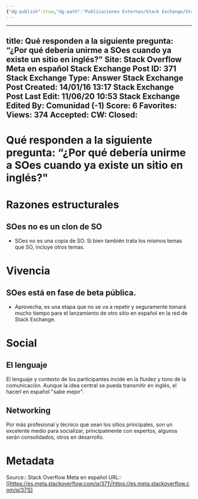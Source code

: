```yaml
---
{"dg-publish":true,"dg-path":"Publicaciones Externas/Stack Exchange/Stack Overflow en español/Stack Overflow en español Meta/es.meta.stackoverflow.com-371.md","permalink":"/publicaciones-externas/stack-exchange/stack-overflow-en-espanol/stack-overflow-en-espanol-meta/es-meta-stackoverflow-com-371/","hide":true,"noteIcon":"\"0\"","created":"2024-04-03T12:49:10.373-06:00","updated":"2024-04-05T16:43:58.547-06:00"}
---
```


---
title: Qué responden a la siguiente pregunta: “¿Por qué debería unirme a SOes cuando ya existe un sitio en inglés?"
Site: Stack Overflow Meta en español
Stack Exchange Post ID: 371
Stack Exchange Type: Answer
Stack Exchange Post Created: 14/01/16 13:17
Stack Exchange Post Last Edit: 11/06/20 10:53
Stack Exchange Edited By: Comunidad (-1)
Score: 6
Favorites: 
Views: 374
Accepted: 
CW: 
Closed: 
---
# Qué responden a la siguiente pregunta: “¿Por qué debería unirme a SOes cuando ya existe un sitio en inglés?"

# Razones estructurales
## SOes no es un clon de SO
- SOes no es una copia de SO. Si bien también trata los mismos temas que SO, incluye otros temas.

# Vivencia
## SOes está en fase de beta pública.
- Aprovecha, es una etapa que no se va a repetir y seguramente tomará mucho tiempo para el lanzamiento de otro sitio en español en la red de Stack Exchange.

# Social
## El lenguaje 
El lenguaje y contexto de los participantes incide en la fluidez y tono de la comunicación. Aunque la idea central se pueda transmitir en inglés, el hacerl en español "sabe mejor".

## Networking
Por más profesional y técnico que sean los sitios principales, son un excelente medio para socializar, principalmente con expertos, algunos serán consolidados, otros en desarrollo.


# Metadata
Source:: Stack Overflow Meta en español
URL:: [[https://es.meta.stackoverflow.com/q/371\|https://es.meta.stackoverflow.com/q/371]]

